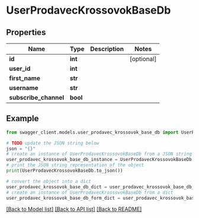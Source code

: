 # UserProdavecKrossovokBaseDb


## Properties

Name | Type | Description | Notes
------------ | ------------- | ------------- | -------------
**id** | **int** |  | [optional] 
**user_id** | **int** |  | 
**first_name** | **str** |  | 
**username** | **str** |  | 
**subscribe_channel** | **bool** |  | 

## Example

```python
from swagger_client.models.user_prodavec_krossovok_base_db import UserProdavecKrossovokBaseDb

# TODO update the JSON string below
json = "{}"
# create an instance of UserProdavecKrossovokBaseDb from a JSON string
user_prodavec_krossovok_base_db_instance = UserProdavecKrossovokBaseDb.from_json(json)
# print the JSON string representation of the object
print(UserProdavecKrossovokBaseDb.to_json())

# convert the object into a dict
user_prodavec_krossovok_base_db_dict = user_prodavec_krossovok_base_db_instance.to_dict()
# create an instance of UserProdavecKrossovokBaseDb from a dict
user_prodavec_krossovok_base_db_form_dict = user_prodavec_krossovok_base_db.from_dict(user_prodavec_krossovok_base_db_dict)
```
[[Back to Model list]](../README.md#documentation-for-models) [[Back to API list]](../README.md#documentation-for-api-endpoints) [[Back to README]](../README.md)


